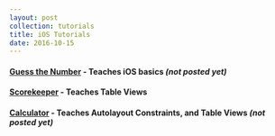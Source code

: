 ```yaml
---
layout: post
collection: tutorials
title: iOS Tutorials
date: 2016-10-15
---
```


#### [Guess the Number](../guess-the-number) - Teaches iOS basics *(not posted yet)*

#### [Scorekeeper](../table-view) - Teaches Table Views

#### [Calculator](../scorekeeper) - Teaches Autolayout Constraints, and Table Views *(not posted yet)*
